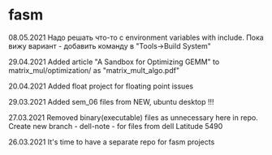 # fasm
08.05.2021
Надо решать что-то с environment variables with include.
Пока вижу вариант - добавить команду в "Tools->Build System"

29.04.2021
Added article "A Sandbox for Optimizing GEMM" to matrix_mul/optimization/ as "matrix_mult_algo.pdf" 

20.04.2021
Added float project for floating point issues

29.03.2021
Added sem_06 files from NEW, ubuntu desktop !!!


27.03.2021 Removed binary(executable) files as unnecessary here in repo.
Create new branch - dell-note - for files from dell Latitude 5490

26.03.2021
It's time to have a separate repo for fasm projects
